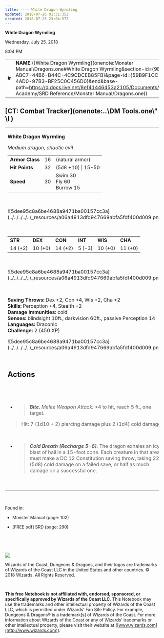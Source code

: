 ```yaml
---
title: ---- White Dragon Wyrmling
updated: 2018-07-26 01:31:35Z
created: 2018-07-25 23:04:57Z
---
```


**White Dragon Wyrmling**

Wednesday, July 25, 2018

8:04 PM

|        |                                                                                                                                                                                                                                                                                                                            |        |        |        |     |       |        |
|--------|----------------------------------------------------------------------------------------------------------------------------------------------------------------------------------------------------------------------------------------------------------------------------------------------------------------------------|--------|--------|--------|-----|-------|--------|
| **\#** | **NAME** ([White Dragon Wyrmling](onenote:Monster Manual\\Dragons.one#White Dragon Wyrmling&section-id={9B13BEB9-ABC7-44B6-B44C-4C9CDCEB85FB}&page-id={59B9F1CC-CAA2-4AD0-97B3-BF25C0C456D0}&end&base-path=https://d.docs.live.net/8ef41446453a2105/Documents/Adventure Academy/SRD Reference/Monster Manual/Dragons.one)) | **16** | **32** | **32** | \-  | Notes | 450 XP |

## [CT: Combat Tracker](onenote:..\\DM Tools.one\\" \l )

<table><tbody><tr class="odd"><td><p><strong>White Dragon Wyrmling</strong></p><p><em>Medium dragon, chaotic evil<br />
</em></p><table><tbody><tr class="odd"><td><strong>Armor Class</strong></td><td>16</td><td>(natural armor)</td></tr><tr class="even"><td><strong>Hit Points</strong></td><td>32</td><td>(5d8 +10) | 15-50</td></tr><tr class="odd"><td><strong>Speed</strong></td><td>30</td><td>Swim 30<br />
Fly 60<br />
Burrow 15</td></tr></tbody></table><p> </p><p>![5dee95c8a6be4688a9471ba00157cc3a](../../../../../_resources/a06a4913dfd947669abfa5fdf400d009.png)</p><p> </p><table><tbody><tr class="odd"><td><strong>STR</strong></td><td><strong>DEX</strong></td><td><strong>CON</strong></td><td><strong>INT</strong></td><td><strong>WIS</strong></td><td><strong>CHA</strong></td></tr><tr class="even"><td>14 (+2)</td><td>10 (+0)</td><td>14 (+2)</td><td>5 (-3)</td><td>10 (+0)</td><td>11 (+0)</td></tr></tbody></table><p> </p><p>![5dee95c8a6be4688a9471ba00157cc3a](../../../../../_resources/a06a4913dfd947669abfa5fdf400d009.png)</p><p> </p><p><strong>Saving Throws:</strong> Dex +2, Con +4, Wis +2, Cha +2<br />
<strong>Skills:</strong> Perception +4, Stealth +2<br />
<strong>Damage Immunities:</strong> cold<br />
<strong>Senses:</strong> blindsight 10ft., darkvision 60ft., passive Perception 14<br />
<strong>Languages:</strong> Draconic<br />
<strong>Challenge:</strong> 2 (450 XP)</p><p>![5dee95c8a6be4688a9471ba00157cc3a](../../../../../_resources/a06a4913dfd947669abfa5fdf400d009.png)</p><h2 id="actions"><strong><br />
Actions</strong></h2><h2 id="section"> </h2><ul><li><blockquote><p><em><strong>Bite.</strong> Melee Weapon Attack:</em> +4 to hit, reach 5 ft., one target.</p></blockquote></li></ul><blockquote><p>Hit: 7 (1d10 + 2) piercing damage plus 2 (1d4) cold damage.</p></blockquote><p> </p><ul><li><blockquote><p><em><strong>Cold Breath (Recharge 5-6).</strong></em> The dragon exhales an icy blast of hail in a 15-foot cone. Each creature in that area must make a DC 12 Constitution saving throw, taking 22 (5d8) cold damage on a failed save, or half as much damage on a successful one.</p></blockquote></li></ul><p> </p></td></tr></tbody></table>

 

Found in:

-   Monster Manual (page: 102)

-   \[FREE pdf\] SRD (page: 290)

 

 

![](tmp\media\image2.png)

Wizards of the Coast, Dungeons & Dragons, and their logos are trademarks of Wizards of the Coast LLC in the United States and other countries. © 2018 Wizards. All Rights Reserved.

 

**This free Notebook is not affiliated with, endorsed, sponsored, or specifically approved by Wizards of the Coast LLC**. This Notebook may use the trademarks and other intellectual property of Wizards of the Coast LLC, which is permitted under Wizards' Fan Site Policy. For example, Dungeons & Dragons® is a trademark\[s\] of Wizards of the Coast. For more information about Wizards of the Coast or any of Wizards' trademarks or other intellectual property, please visit their website at ([www.wizards.com](http://www.wizards.com)).
